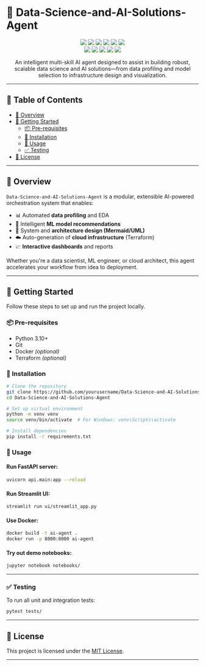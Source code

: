 <p align="center">
  <h1>🤖 Data-Science-and-AI-Solutions-Agent</h1>
</p>

<p align="center">
  <img src="https://img.shields.io/badge/JSON-000000?style=for-the-badge&logo=json&logoColor=white" />
  <img src="https://img.shields.io/badge/Markdown-000000?style=for-the-badge&logo=markdown&logoColor=white" />
  <img src="https://img.shields.io/badge/Streamlit-FF4B4B?style=for-the-badge&logo=streamlit&logoColor=white" />
  <img src="https://img.shields.io/badge/scikit--learn-F7931E?style=for-the-badge&logo=scikit-learn&logoColor=white" />
  <img src="https://img.shields.io/badge/GNU%20Bash-4EAA25?style=for-the-badge&logo=gnubash&logoColor=white" />
  <img src="https://img.shields.io/badge/FastAPI-009688?style=for-the-badge&logo=fastapi&logoColor=white" />
  <br/>
  <img src="https://img.shields.io/badge/Docker-2496ED?style=for-the-badge&logo=docker&logoColor=white" />
  <img src="https://img.shields.io/badge/Python-3776AB?style=for-the-badge&logo=python&logoColor=white" />
  <img src="https://img.shields.io/badge/pandas-150458?style=for-the-badge&logo=pandas&logoColor=white" />
  <img src="https://img.shields.io/badge/Terraform-7B42BC?style=for-the-badge&logo=terraform&logoColor=white" />
  <img src="https://img.shields.io/badge/YAML-C62828?style=for-the-badge&logo=yaml&logoColor=white" />
</p>

<p align="center">
  An intelligent multi-skill AI agent designed to assist in building robust, scalable data science and AI solutions—from data profiling and model selection to infrastructure design and visualization.
</p>

---

## 🧭 Table of Contents

- [📌 Overview](#-overview)  
- [🚀 Getting Started](#-getting-started)  
  - [📦 Pre-requisites](#-pre-requisites)  
  - [🔧 Installation](#-installation)  
  - [🧪 Usage](#-usage)  
  - [✅ Testing](#-testing)  
- [📄 License](#-license)

---

## 📌 Overview

`Data-Science-and-AI-Solutions-Agent` is a modular, extensible AI-powered orchestration system that enables:
- 📊 Automated **data profiling** and EDA
- 🤖 Intelligent **ML model recommendations**
- 🧠 System and **architecture design (Mermaid/UML)**
- ☁️ Auto-generation of **cloud infrastructure** (Terraform)
- 📈 **Interactive dashboards** and reports

Whether you're a data scientist, ML engineer, or cloud architect, this agent accelerates your workflow from idea to deployment.

---

## 🚀 Getting Started

Follow these steps to set up and run the project locally.

### 📦 Pre-requisites

- Python 3.10+
- Git
- Docker *(optional)*
- Terraform *(optional)*

### 🔧 Installation

```bash
# Clone the repository
git clone https://github.com/yourusername/Data-Science-and-AI-Solutions-Agent.git
cd Data-Science-and-AI-Solutions-Agent

# Set up virtual environment
python -m venv venv
source venv/bin/activate  # For Windows: venv\Scripts\activate

# Install dependencies
pip install -r requirements.txt
```

### 🧪 Usage

#### Run FastAPI server:

```bash
uvicorn api.main:app --reload
```

#### Run Streamlit UI:

```bash
streamlit run ui/streamlit_app.py
```

#### Use Docker:

```bash
docker build -t ai-agent .
docker run -p 8000:8000 ai-agent
```

#### Try out demo notebooks:

```bash
jupyter notebook notebooks/
```

---

### ✅ Testing

To run all unit and integration tests:

```bash
pytest tests/
```

---

## 📄 License

This project is licensed under the [MIT License](LICENSE).

---
